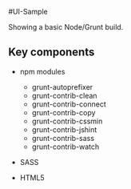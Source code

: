#UI-Sample

Showing a basic Node/Grunt build.

## Key components
- npm modules
	
	* grunt-autoprefixer
	* grunt-contrib-clean
	* grunt-contrib-connect
	* grunt-contrib-copy
	* grunt-contrib-cssmin
	* grunt-contrib-jshint
	* grunt-contrib-sass
	* grunt-contrib-watch

- SASS

- HTML5